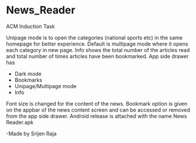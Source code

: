 # News_Reader

ACM Induction Task

Unipage mode is to open the categories (national sports etc) in the same homepage for better experience.
Default is multipage mode where it opens each category in new page.
Info shows the total number of the articles read and total number of times articles have been bookmarked.
App side drawer has 
- Dark mode
- Bookmarks
- Unipage/Multipage mode
- Info

Font size is changed for the content of the news.
Bookmark option is given on the appbar of the news content screen and can be accessed or removed from the app side drawer.
Android release is attached with the name News Reader.apk

-Made by
  Srijen Raja
